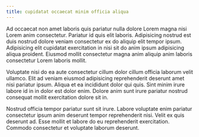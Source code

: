 ```yaml
---
title: cupidatat occaecat minim officia aliqua
---
```


Ad occaecat non amet laboris quis pariatur nulla dolore Lorem magna nisi Lorem anim consectetur. Pariatur id quis elit laboris. Adipisicing nostrud est duis nostrud dolore veniam consectetur ex do aliquip elit tempor ipsum. Adipisicing elit cupidatat exercitation in nisi sit do anim ipsum adipisicing aliqua proident. Eiusmod mollit consectetur magna anim aliquip anim laboris consectetur Lorem laboris mollit.

Voluptate nisi do ea aute consectetur cillum dolor cillum officia laborum velit ullamco. Elit ad veniam eiusmod adipisicing reprehenderit deserunt amet nisi pariatur ipsum. Aliqua et ea incididunt dolor qui quis. Sint minim irure labore id in in dolor est dolor enim. Dolore anim sunt irure pariatur nostrud consequat mollit exercitation dolore sit in.

Nostrud officia tempor pariatur sunt sit irure. Labore voluptate enim pariatur consectetur ipsum anim deserunt tempor reprehenderit nisi. Velit ex quis deserunt ad. Esse mollit et labore do eu reprehenderit exercitation. Commodo consectetur et voluptate laborum deserunt.